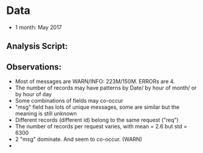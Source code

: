 # Data
* 1 month: May 2017

## Analysis Script:

## Observations:

* Most of messages are WARN/INFO: 223M/150M. ERRORs are 4.
* The number of records may have patterns by Date/ by hour of month/ or by hour of day
* Some combinations of fields may co-occur
* "msg" field has lots of unique messages, some are similar but the meaning is still unknown
* Different records (different id) belong to the same request ("req")
* The number of records per request varies, with mean = 2.6 but std = 6300
* 2 "msg" dominate. And seem to co-occur. (WARN)
* 
